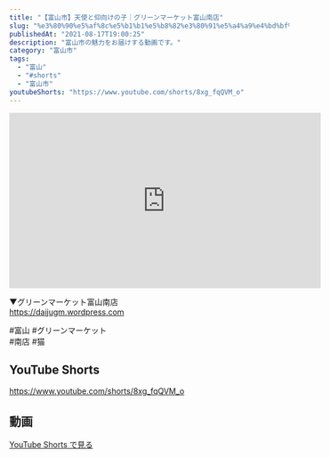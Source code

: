 ```yaml
---
title: "【富山市】天使と仰向けの子｜グリーンマーケット富山南店"
slug: "%e3%80%90%e5%af%8c%e5%b1%b1%e5%b8%82%e3%80%91%e5%a4%a9%e4%bd%bf%e3%81%a8%e4%bb%b0%e5%90%91%e3%81%91%e3%81%ae%e5%ad%90%ef%bd%9c%e3%82%b0%e3%83%aa%e3%83%bc%e3%83%b3%e3%83%9e%e3%83%bc%e3%82%b1%e3%83%83"
publishedAt: "2021-08-17T19:00:25"
description: "富山市の魅力をお届けする動画です。"
category: "富山市"
tags: 
  - "富山"
  - "#shorts"
  - "富山市"
youtubeShorts: "https://www.youtube.com/shorts/8xg_fqQVM_o"
---
```


<iframe width="560" height="315" src="https://www.youtube.com/embed/uoCoSzumILQ" frameborder="0" allowfullscreen></iframe>

▼グリーンマーケット富山南店<br />
https://daijugm.wordpress.com

#富山 #グリーンマーケット<br />
#南店 #猫

## YouTube Shorts

https://www.youtube.com/shorts/8xg_fqQVM_o

## 動画

[YouTube Shorts で見る](https://www.youtube.com/shorts/8xg_fqQVM_o)

